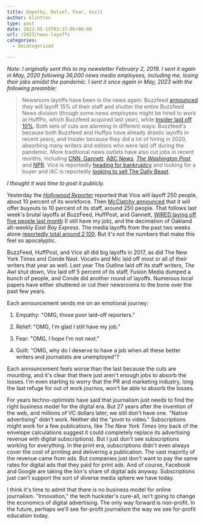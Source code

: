 ```yaml
---
title: Empathy, Relief, Fear, Guilt
author: klintron
type: post
date: 2023-05-15T03:37:05+00:00
url: /2023/news-layoffs
categories:
  - Uncategorized

---
```


_Note: I originally sent this to my newsletter February 2, 2019. I sent it again in May, 2020 following 36,000 news media employees, including me, losing their jobs amidst the pandemic. I sent it once again in May, 2023 with the following preamble:_

>Newsroom layoffs have been in the news again. Buzzfeed [announced](https://www.theverge.com/2023/4/20/23691169/buzzfeed-news-shut-down-jonah-peretti-memo) they will layoff 15% of their staff and shutter the entire Buzzfeed News division (though some news employees might be hired to work at HuffPo, which Buzzfeed acquired last year), while [Insider laid off 10%](https://www.thedailybeast.com/insider-to-lay-off-10-percent-of-staffers-company-says). Both sets of cuts are alarming in different ways: Buzzfeed's because both Buzzfeed and Huffpo have already drastic layoffs in recent years, and Insider because they did a lot of hiring in 2020, absorbing many writers and editors who were laid off during the pandemic. More traditional news outlets have also cut jobs in recent months, including [CNN, Gannett](https://www.washingtonpost.com/media/2022/12/01/cnn-staff-cuts-layoffs-gannett/), [ABC News](https://www.hollywoodreporter.com/business/digital/nate-silver-leaves-538-abc-news-disney-layoffs-1235401689/), [_The Washington Post_](https://www.washingtonpost.com/media/2023/01/24/washington-post-layoffs/), and [NPR](https://www.npr.org/2023/03/23/1165559810/npr-layoffs-cancels-podcasts-invisibilia-rough-translation). Vice is reportedly [heading for bankruptcy](https://www.nytimes.com/2023/05/01/business/media/vice-bankruptcy.html) and looking for a buyer and IAC is reportedly [looking to sell The Daily Beast](https://www.nytimes.com/2023/01/13/business/media/daily-beast-sale-barry-diller.html).

_I thought it was time to post it publicly._

Yesterday the *[Hollywood Reporter](https://www.hollywoodreporter.com/news/vice-media-reorganize-lay-10-percent-staff-1181785)* reported that Vice will layoff 250 people, about 10 percent of its workforce. Then [McClatchy announced](https://www.miaminewtimes.com/news/mcclatchy-follows-buzzfeed-vice-and-others-in-cutting-staff-11070151) that it will offer buyouts to 10 percent of its staff, around 250 people. That follows last week's brutal layoffs at BuzzFeed, HuffPost, and Gannett, [WIRED laying off five people last month](https://slate.com/business/2019/01/wired-magazine-laid-off-five-employees.html) (I still have my job), and the decimation of Oakland alt-weekly *East Bay Express*. The media layoffs from the past two weeks alone [reportedly total around 2,100](https://www.thecut.com/2019/02/vice-layoffs-buzzfeed-huffpost-media.html). But it's not the numbers that make this feel so apocalyptic.

BuzzFeed, HuffPost, and Vice all did big layoffs in 2017, as did The New York Times and Conde Nast. Vocativ and Mic laid off most or all of their writers that year as well. Last year The Outline laid off its staff writers, *The Awl* shut down, Vox laid off 5 percent of its staff, Fusion Media dumped a bunch of people, and Conde did another round of layoffs. Numerous local papers have either shuttered or cut their newsrooms to the bone over the past few years.

Each announcement sends me on an emotional journey:

1.  Empathy: "OMG, those poor laid-off reporters."

2.  Relief: "OMG, I'm glad I still have my job."

3.  Fear: "OMG, I hope I'm not next."

4.  Guilt: "OMG, why do I deserve to have a job when all these better writers and journalists are unemployed"?

Each announcement feels worse than the last because the cuts are mounting, and it's clear that there just aren't enough jobs to absorb the losses. I'm even starting to worry that the PR and marketing industry, long the last refuge for out of work journos, won't be able to absorb the losses.

For years techno-optimists have said that journalism just needs to find the right business model for the digital era. But 27 years after the invention of the web, and millions of VC dollars later, we still don't have one. "Native advertising" didn't work. Neither did the "pivot to video." Subscriptions might work for a few publications, like *The New York Times* (my back of the envelope calculations suggest it could completely replace its advertising revenue with digital subscriptions). But I just don't see subscriptions working for everything. In the print era, subscriptions didn't even always cover the cost of printing and delivering a publication. The vast majority of the revenue came from ads. But companies just don't want to pay the same rates for digital ads that they paid for print ads. And of course, Facebook and Google are taking the lion's share of digital ads anyway. Subscriptions just can't support the sort of diverse media sphere we have today.

I think it's time to admit that there is no business model for online journalism. "Innovation," the tech huckster's cure-all, isn't going to change the economics of digital advertising. The only way forward is non-profit. In the future, perhaps we'll see for-profit journalism the way we see for-profit education today.